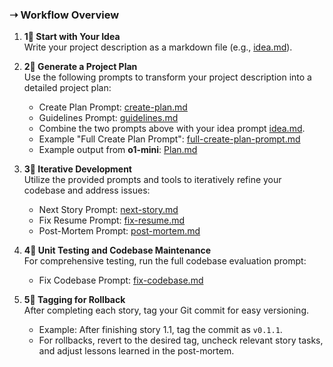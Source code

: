 ### ➝ Workflow Overview 

1. **1⃣ Start with Your Idea**  
   Write your project description as a markdown file (e.g., [idea.md](01-idea.md)).

2. **2⃣ Generate a Project Plan**  
   Use the following prompts to transform your project description into a detailed project plan:
   - Create Plan Prompt: [create-plan.md](02-create-plan.md)  
   - Guidelines Prompt: [guidelines.md](03-guidelines.md)
   - Combine the two prompts above with your idea prompt [idea.md](01-idea.md).
   - Example "Full Create Plan Prompt": [full-create-plan-prompt.md](04-full-create-plan-prompt.md)  
   - Example output from **o1-mini**: [Plan.md](05-plan.md)

3. **3⃣ Iterative Development**  
   Utilize the provided prompts and tools to iteratively refine your codebase and address issues:
   - Next Story Prompt: [next-story.md](06-next-story.md)  
   - Fix Resume Prompt: [fix-resume.md](07-fix-resume.md)  
   - Post-Mortem Prompt: [post-mortem.md](08-post-mortem.md)

4. **4⃣ Unit Testing and Codebase Maintenance**  
   For comprehensive testing, run the full codebase evaluation prompt:
   - Fix Codebase Prompt: [fix-codebase.md](09-fix-codebase.md)

5. **5⃣ Tagging for Rollback**  
   After completing each story, tag your Git commit for easy versioning.  
   - Example: After finishing story 1.1, tag the commit as `v0.1.1`.  
   - For rollbacks, revert to the desired tag, uncheck relevant story tasks, and adjust lessons learned in the post-mortem.
